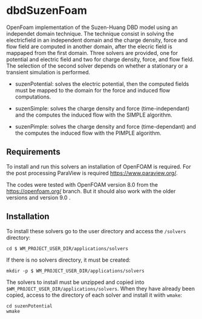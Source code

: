 # dbdSuzenFoam
OpenFoam implementation of the Suzen-Huang DBD model using an independet domain technique. The technique consist in solving the electricfield in an independent domain and the charge density, force and flow field are computed in another domain, after the elecric field is mappaped from the first domain. Three solvers are provided, one for potential and electric field and two for charge density, force, and flow field. The selection of the second solver depends on whether a stationary or a transient simulation is performed.

* suzenPotential: solves the electric potential, then the computed fields must be mapped to  the domain for the force and induced flow computations.

* suzenSimple: solves the charge density and force (time-independant) and the computes the induced flow with the SIMPLE algorithm. 

* suzenPimple: solves the charge density and force (time-dependant) and the computes the induced flow with the PIMPLE algorithm. 

## Requirements

To install and run this solvers an installation of OpenFOAM is required. For the post processing ParaView is required https://www.paraview.org/. 

The codes were tested with OpenFOAM version 8.0 from the https://openfoam.org/ branch. But it should also work with the older versions and version 9.0 . 

## Installation

To install these solvers go to the user directory and access the ```/solvers``` directory:

```
cd $ WM_PROJECT_USER_DIR/applications/solvers
```

If there is no solvers directory, it must be created:

```
mkdir -p $ WM_PROJECT_USER_DIR/applications/solvers
```

The solvers to install must be unzipped and copied into ```$WM_PROJECT_USER_DIR/applications/solvers```. When they have already been copied, access to the directory of each solver and install it wiith ```wmake```:

```
cd suzenPotential
wmake 
```
